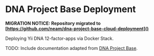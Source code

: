 DNA Project Base Deployment
==================

**MIGRATION NOTICE: Repository migrated to [https://github.com/neam/dna-project-base-cloud-deployment]()**

Deploying Yii DNA 12-factor-apps via Docker Stack.

TODO: Include documentation adapted from [DNA Project Base](neamlabs.com/dna-project-base/).
